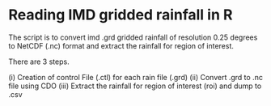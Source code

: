# Reading IMD gridded rainfall in R

The script is to convert imd .grd gridded rainfall of resolution 0.25 degrees to NetCDF (.nc) format and extract the rainfall for region of interest.

There are 3 steps.

(i) Creation of control File (.ctl) for each rain file (.grd)
(ii) Convert .grd to .nc file using CDO
(iii) Extract the rainfall for region of interest (roi) and dump to .csv

